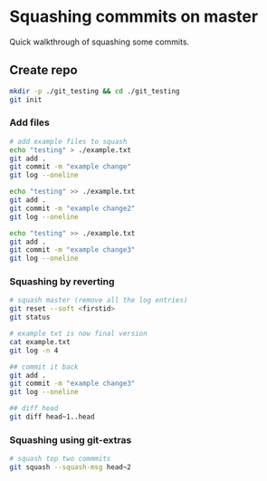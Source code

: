 # Squashing commmits on master

Quick walkthrough of squashing some commits.
## Create repo

```sh
mkdir -p ./git_testing && cd ./git_testing
git init
```

### Add files

```sh
# add example files to squash
echo "testing" > ./example.txt
git add .
git commit -m "example change"
git log --oneline

echo "testing" >> ./example.txt
git add .
git commit -m "example change2"
git log --oneline

echo "testing" >> ./example.txt
git add .
git commit -m "example change3"
git log --oneline
```

### Squashing by reverting

```sh
# squash master (remove all the log entries)
git reset --soft <firstid>
git status

# example txt is now final version 
cat example.txt
git log -n 4

## commit it back
git add .
git commit -m "example change3"
git log --oneline

## diff head 
git diff head~1..head
```

### Squashing using git-extras

```sh
# squash top two commmits
git squash --squash-msg head~2                         
```
